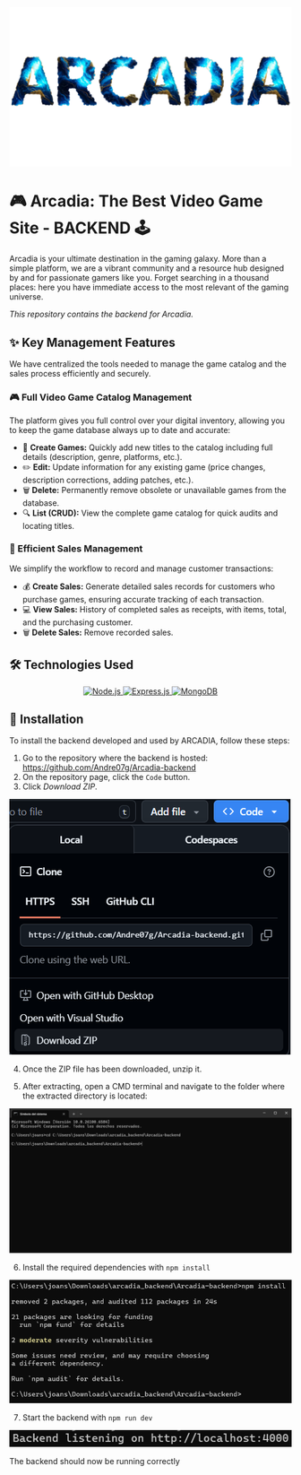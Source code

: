 ![imagen_presentacion](./Readme_images/imagen_presentacion.png)

# 🎮 Arcadia: The Best Video Game Site - BACKEND 🕹️

Arcadia is your ultimate destination in the gaming galaxy. More than a simple platform, we are a vibrant community and a resource hub designed by and for passionate gamers like you. Forget searching in a thousand places: here you have immediate access to the most relevant of the gaming universe.

*This repository contains the backend for Arcadia.*

## ✨ Key Management Features

We have centralized the tools needed to manage the game catalog and the sales process efficiently and securely.

### 🎮 Full Video Game Catalog Management
The platform gives you full control over your digital inventory, allowing you to keep the game database always up to date and accurate:

- 📝 **Create Games:** Quickly add new titles to the catalog including full details (description, genre, platforms, etc.).
- ✏️ **Edit:** Update information for any existing game (price changes, description corrections, adding patches, etc.).
- 🗑️ **Delete:** Permanently remove obsolete or unavailable games from the database.
- 🔍 **List (CRUD):** View the complete game catalog for quick audits and locating titles.

### 🛒 Efficient Sales Management
We simplify the workflow to record and manage customer transactions:

- 💰 **Create Sales:** Generate detailed sales records for customers who purchase games, ensuring accurate tracking of each transaction.
- 💻 **View Sales:** History of completed sales as receipts, with items, total, and the purchasing customer.
- 🗑️ **Delete Sales:** Remove recorded sales.

## 🛠️ Technologies Used

<p align="center">
  <a href="https://nodejs.org/" target="_blank" rel="noreferrer">
    <img src="https://img.shields.io/badge/Node.js-339933?style=for-the-badge&logo=nodedotjs&logoColor=white" alt="Node.js">
  </a>
  <a href="https://expressjs.com/" target="_blank" rel="noreferrer">
    <img src="https://img.shields.io/badge/Express.js-000000?style=for-the-badge&logo=express&logoColor=white" alt="Express.js">
  </a>
  <a href="https://www.mongodb.com/" target="_blank" rel="noreferrer">
    <img src="https://img.shields.io/badge/MongoDB-47A248?style=for-the-badge&logo=mongodb&logoColor=white" alt="MongoDB">
  </a>
</p>

## 🔌 Installation

To install the backend developed and used by ARCADIA, follow these steps:

1. Go to the repository where the backend is hosted: https://github.com/Andre07g/Arcadia-backend
2. On the repository page, click the `Code` button.
3. Click *Download ZIP*.

![instruction_image](./Readme_images/instruction_1.png)

4. Once the ZIP file has been downloaded, unzip it.

5. After extracting, open a CMD terminal and navigate to the folder where the extracted directory is located:

![instruction_2](./Readme_images/instruction_2.png)

6. Install the required dependencies with `npm install`

![instruction_3](./Readme_images/instruction_3.png)

7. Start the backend with `npm run dev`

![instruction_4](./Readme_images/instruction_4.png)

The backend should now be running correctly